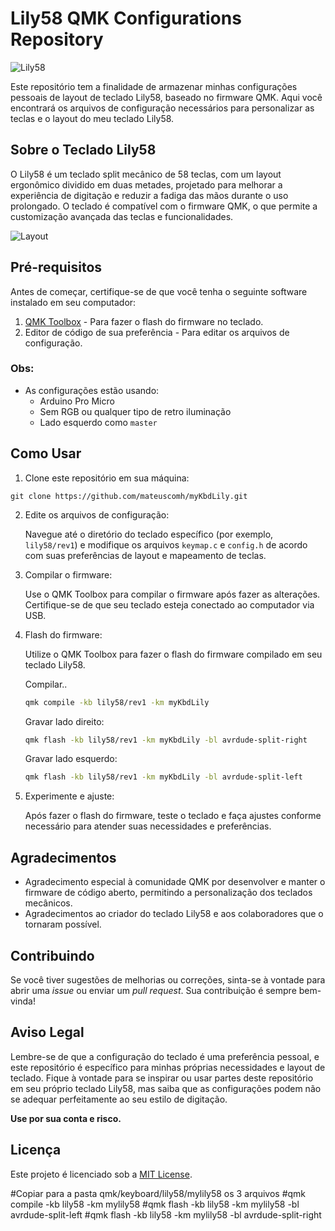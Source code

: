 # Lily58 QMK Configurations Repository

![Lily58](https://i.redd.it/to14yr0lb5g61.jpg)

Este repositório tem a finalidade de armazenar minhas configurações pessoais de layout de teclado Lily58, baseado no firmware QMK. Aqui você encontrará os arquivos de configuração necessários para personalizar as teclas e o layout do meu teclado Lily58.

## Sobre o Teclado Lily58

O Lily58 é um teclado split mecânico de 58 teclas, com um layout ergonômico dividido em duas metades, projetado para melhorar a experiência de digitação e reduzir a fadiga das mãos durante o uso prolongado. O teclado é compatível com o firmware QMK, o que permite a customização avançada das teclas e funcionalidades.

![Layout](https://user-images.githubusercontent.com/6285554/47273241-38ee8300-d5cc-11e8-9099-10c1b35e24fc.png)

## Pré-requisitos

Antes de começar, certifique-se de que você tenha o seguinte software instalado em seu computador:

1. [QMK Toolbox](https://qmk.fm/toolbox/) - Para fazer o flash do firmware no teclado.
2. Editor de código de sua preferência - Para editar os arquivos de configuração.
### Obs:
* As configurações estão usando:
  * Arduino Pro Micro
  * Sem RGB ou qualquer tipo de retro iluminação
  * Lado esquerdo como `master`
## Como Usar

1. Clone este repositório em sua máquina:
```
git clone https://github.com/mateuscomh/myKbdLily.git
```
2. Edite os arquivos de configuração:

   Navegue até o diretório do teclado específico (por exemplo, `lily58/rev1`) e modifique os arquivos `keymap.c` e `config.h` de acordo com suas preferências de layout e mapeamento de teclas.

3. Compilar o firmware:

   Use o QMK Toolbox para compilar o firmware após fazer as alterações. Certifique-se de que seu teclado esteja conectado ao computador via USB.

4. Flash do firmware:

   Utilize o QMK Toolbox para fazer o flash do firmware compilado em seu teclado Lily58.

   Compilar..
   ``` bash
   qmk compile -kb lily58/rev1 -km myKbdLily
   ```
   Gravar lado direito:
   ``` bash
   qmk flash -kb lily58/rev1 -km myKbdLily -bl avrdude-split-right
   ```

    Gravar lado esquerdo:
   ``` bash
   qmk flash -kb lily58/rev1 -km myKbdLily -bl avrdude-split-left
   ``` 


6. Experimente e ajuste:

   Após fazer o flash do firmware, teste o teclado e faça ajustes conforme necessário para atender suas necessidades e preferências.

## Agradecimentos

- Agradecimento especial à comunidade QMK por desenvolver e manter o firmware de código aberto, permitindo a personalização dos teclados mecânicos.
- Agradecimentos ao criador do teclado Lily58 e aos colaboradores que o tornaram possível.

## Contribuindo

Se você tiver sugestões de melhorias ou correções, sinta-se à vontade para abrir uma *issue* ou enviar um *pull request*. Sua contribuição é sempre bem-vinda!

## Aviso Legal

Lembre-se de que a configuração do teclado é uma preferência pessoal, e este repositório é específico para minhas próprias necessidades e layout de teclado. Fique à vontade para se inspirar ou usar partes deste repositório em seu próprio teclado Lily58, mas saiba que as configurações podem não se adequar perfeitamente ao seu estilo de digitação.

**Use por sua conta e risco.**

## Licença

Este projeto é licenciado sob a [MIT License](https://mit-license.org).

#Copiar para a pasta qmk/keyboard/lily58/mylily58 os 3 arquivos
#qmk compile -kb lily58 -km mylily58
#qmk flash -kb lily58 -km mylily58 -bl avrdude-split-left
#qmk flash -kb lily58 -km mylily58 -bl avrdude-split-right